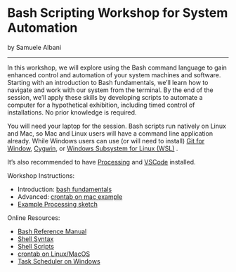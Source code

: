 # Bash Scripting Workshop for System Automation

by Samuele Albani

---

 In this workshop, we will explore using the Bash command language to gain enhanced control and automation of your system machines and software. Starting with an introduction to Bash fundamentals, we’ll learn how to navigate and work with our system from the terminal. By the end of the session, we’ll apply these skills by developing scripts to automate a computer for a hypothetical exhibition, including timed control of installations. No prior knowledge is required.

You will need your laptop for the session. Bash scripts run natively on Linux and Mac, so Mac and Linux users will have a command line application already.  While Windows users can use (or will need to install) [Git for Window](https://git-scm.com/downloads), [Cygwin](https://www.cygwin.com/install.html), or [Windows Subsystem for Linux (WSL)](https://learn.microsoft.com/en-us/windows/wsl/) .

It’s also recommended to have [Processing](https://processing.org/download) and [VSCode](https://code.visualstudio.com/download) installed.

Workshop Instructions:
- Introduction: [bash fundamentals](https://github.com/samuelealbani/Bash-Scripting-Workshop/blob/main/bash_fundamentals.md)
- Advanced: [crontab on mac example](https://github.com/samuelealbani/Bash-Scripting-Workshop/blob/main/cron_instructions.md)
- [Example Processing sketch](https://github.com/samuelealbani/Bash-Scripting-Workshop/tree/main/visual)

Online Resources:
- [Bash Reference Manual](https://www.gnu.org/software/bash/manual/bash.html)
- [Shell Syntax](https://www.gnu.org/software/bash/manual/bash.html#Shell-Syntax)
- [Shell Scripts](https://www.gnu.org/software/bash/manual/bash.html#Shell-Scripts)
- [crontab on Linux/MacOS](https://pubs.opengroup.org/onlinepubs/9699919799/utilities/crontab.html)
- [Task Scheduler on Windows](https://learn.microsoft.com/en-gb/windows/win32/taskschd/schtasks?redirectedfrom=MSDN)



